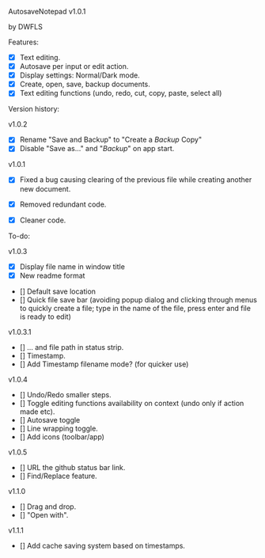 AutosaveNotepad v1.0.1


by DWFLS


Features:
- [x] Text editing.
- [x] Autosave per input or edit action.
- [x] Display settings: Normal/Dark mode.
- [x] Create, open, save, backup documents.
- [x] Text editing functions (undo, redo, cut, copy, paste, select all)

Version history:

v1.0.2

- [x] Rename "Save and Backup" to "Create a *Backup* Copy"
- [x] Disable "Save as..." and "*Backup*" on app start.

v1.0.1

- [x] Fixed a bug causing clearing of the previous file while creating another new document.
- [x] Removed redundant code.
- [x] Cleaner code.


To-do:

v1.0.3

- [x] Display file name in window title
- [x] New readme format
- [] Default save location
- [] Quick file save bar (avoiding popup dialog and clicking through menus to quickly create a file; type in the name of the file, press enter and file is ready to edit)

v1.0.3.1
- [] ... and file path in status strip.
- [] Timestamp.
- [] Add Timestamp filename mode? (for quicker use)


v1.0.4

- [] Undo/Redo smaller steps.
- [] Toggle editing functions availability on context (undo only if action made etc).
- [] Autosave toggle
- [] Line wrapping toggle.
- [] Add icons (toolbar/app)


v1.0.5

- [] URL the github status bar link.
- [] Find/Replace feature.


v1.1.0

- [] Drag and drop.
- [] "Open with".


v1.1.1

- [] Add cache saving system based on timestamps.
